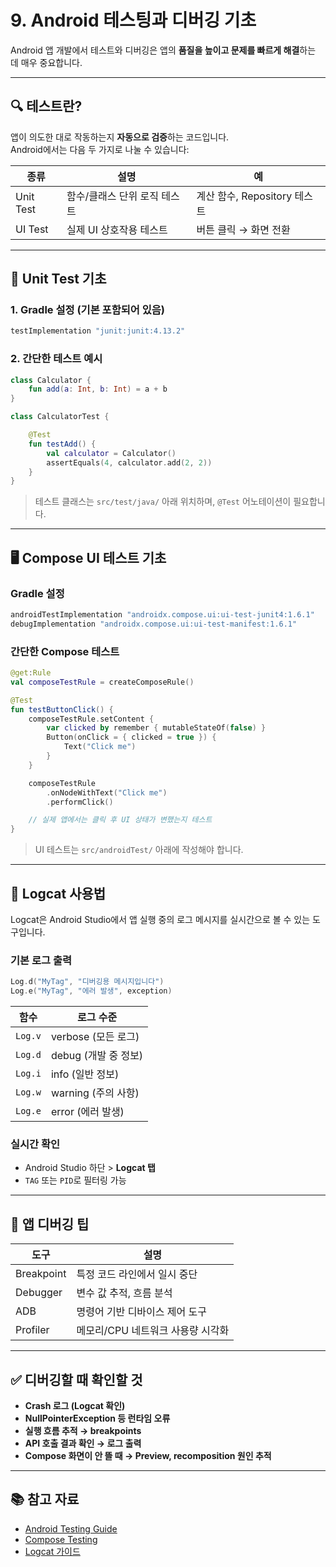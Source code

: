 # 9. Android 테스팅과 디버깅 기초

Android 앱 개발에서 테스트와 디버깅은 앱의 **품질을 높이고 문제를 빠르게 해결**하는 데 매우 중요합니다.

---

## 🔍 테스트란?

앱이 의도한 대로 작동하는지 **자동으로 검증**하는 코드입니다.  
Android에서는 다음 두 가지로 나눌 수 있습니다:

| 종류 | 설명 | 예 |
|------|------|----|
| Unit Test | 함수/클래스 단위 로직 테스트 | 계산 함수, Repository 테스트 |
| UI Test | 실제 UI 상호작용 테스트 | 버튼 클릭 → 화면 전환 |

---

## 🧪 Unit Test 기초

### 1. Gradle 설정 (기본 포함되어 있음)

```gradle
testImplementation "junit:junit:4.13.2"
````

### 2. 간단한 테스트 예시

```kotlin
class Calculator {
    fun add(a: Int, b: Int) = a + b
}

class CalculatorTest {

    @Test
    fun testAdd() {
        val calculator = Calculator()
        assertEquals(4, calculator.add(2, 2))
    }
}
```

> 테스트 클래스는 `src/test/java/` 아래 위치하며, `@Test` 어노테이션이 필요합니다.

---

## 🖥️ Compose UI 테스트 기초

### Gradle 설정

```gradle
androidTestImplementation "androidx.compose.ui:ui-test-junit4:1.6.1"
debugImplementation "androidx.compose.ui:ui-test-manifest:1.6.1"
```

### 간단한 Compose 테스트

```kotlin
@get:Rule
val composeTestRule = createComposeRule()

@Test
fun testButtonClick() {
    composeTestRule.setContent {
        var clicked by remember { mutableStateOf(false) }
        Button(onClick = { clicked = true }) {
            Text("Click me")
        }
    }

    composeTestRule
        .onNodeWithText("Click me")
        .performClick()

    // 실제 앱에서는 클릭 후 UI 상태가 변했는지 테스트
}
```

> UI 테스트는 `src/androidTest/` 아래에 작성해야 합니다.

---

## 🧭 Logcat 사용법

Logcat은 Android Studio에서 앱 실행 중의 로그 메시지를 실시간으로 볼 수 있는 도구입니다.

### 기본 로그 출력

```kotlin
Log.d("MyTag", "디버깅용 메시지입니다")
Log.e("MyTag", "에러 발생", exception)
```

| 함수      | 로그 수준           |
| ------- | --------------- |
| `Log.v` | verbose (모든 로그) |
| `Log.d` | debug (개발 중 정보) |
| `Log.i` | info (일반 정보)    |
| `Log.w` | warning (주의 사항) |
| `Log.e` | error (에러 발생)   |

### 실시간 확인

* Android Studio 하단 > **Logcat 탭**
* `TAG` 또는 `PID`로 필터링 가능

---

## 🔧 앱 디버깅 팁

| 도구         | 설명                   |
| ---------- | -------------------- |
| Breakpoint | 특정 코드 라인에서 일시 중단     |
| Debugger   | 변수 값 추적, 흐름 분석       |
| ADB        | 명령어 기반 디바이스 제어 도구    |
| Profiler   | 메모리/CPU 네트워크 사용량 시각화 |

---

## ✅ 디버깅할 때 확인할 것

* **Crash 로그 (Logcat 확인)**
* **NullPointerException 등 런타임 오류**
* **실행 흐름 추적 → breakpoints**
* **API 호출 결과 확인 → 로그 출력**
* **Compose 화면이 안 뜰 때 → Preview, recomposition 원인 추적**

---

## 📚 참고 자료

* [Android Testing Guide](https://developer.android.com/training/testing)
* [Compose Testing](https://developer.android.com/jetpack/compose/testing)
* [Logcat 가이드](https://developer.android.com/studio/debug/logcat)
